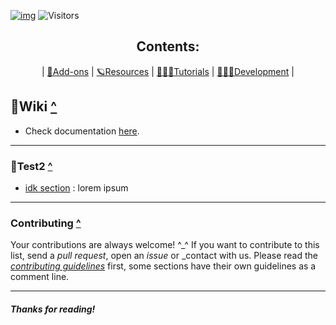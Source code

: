 [![img](https://www.mysmartgroup.co.uk/wp-content/uploads/2017/04/header-bg-test.png)](#table)
![Visitors](https://count.getloli.com/get/@timveur?theme=rule34)

<a name="table"></a>

<div align="center">
    <h2>Contents:</h2>
    <p>| <a href="#Wiki-">🔮Add-ons</a> | <a href="#Resources-">🪐Resources</a> | <a href="#Tutorials-">👩🏻‍🏫Tutorials</a> | <a
            href="#Development-">👩🏽‍💻Development</a> |</p>
</div>



  ## 🔮Wiki [^](#table)

-   Check documentation [here](https://github.com/timveur).
---
### 🌊Test2 [^](#table)

-   [idk section](https://github.com/timveur) : lorem ipsum 

---

### Contributing [^](#table)

Your contributions are always welcome! ^\_^ If you want to contribute to this list, send a _pull request_, open an _issue_ or _contact with us. Please read the _[contributing guidelines](https://github.com/timveur)_ first, some sections have their own guidelines as a comment line.

---

#### _Thanks for reading!_

<!-- /markdown references -->
